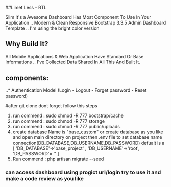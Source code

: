 ##Limet Less - RTL

Slim It's a Awesome Dashboard Has Most Component To Use In Your Application .. Modern & Clean Responsive Bootstrap 3.3.5 Admin Dashboard Template .. I'm using the bright color version

## Why Build It?
All Mobile Applications & Web Application Have Standard Or Base Informations .. I've Collected Data Shared In All This And Built It.

## components:

..* Authentication Model (Login - Logout - Forget password - Reset password)


#after git clone dont forget follow this steps 

  1. run commend : sudo chmod -R 777 bootstrap/cache
  2. run commend : sudo chmod -R 777 storage
  3. run commend : sudo chmod -R 777 public/uploads 
  4. create database Name is "base_custom" or create database as you like and open main directory on project then .env file to set database name connection(DB_DATABASE,DB_USERNAME,DB_PASSWORD) 
 defualt is a [
		  'DB_DATABASE'=>'base_project' ,
		  'DB_USERNAME'=>'root', 
		  'DB_PASSWORD'= ''
  ] 
 5. Run commend : php artisan migrate --seed

### can access dashboard using progict url/login try to use it and make a code review as you like  

